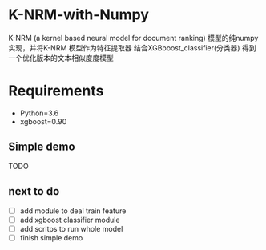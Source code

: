 # K-NRM-with-Numpy
K-NRM (a kernel based neural model for document ranking) 模型的纯numpy实现，并将K-NRM 模型作为特征提取器 结合XGBboost_classifier(分类器) 得到一个优化版本的文本相似度度模型

# Requirements
* Python=3.6
* xgboost=0.90

## Simple demo
TODO

## next to do
* [ ] add module to deal train feature
* [ ] add xgboost classifier module
* [ ] add scritps to run whole model
* [ ] finish simple demo
